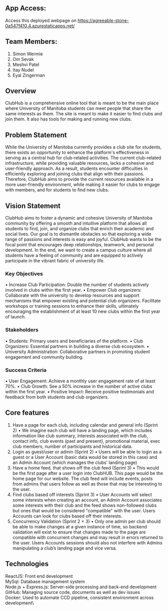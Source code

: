 ## App Access:
Access this deployed webpage on https://agreeable-stone-0a547f410.4.azurestaticapps.net/
## Team Members:
1. Simon Wermie
2. Om Sevak
3. Meshvi Patel
4. Itay Nudel
5. Eyal Zingerman

## Overview
ClubHub is a comprehensive online tool that is meant to be the main place where University of Manitoba students can meet people that share the same interests as them. The site is meant to make it easier to find clubs and join them. It also has tools for making and running new clubs.
## Problem Statement
While the University of Manitoba currently provides a club site for students, there exists an opportunity to enhance the platform's effectiveness in serving as a central hub for club-related activities. The current club-related infrastructure, while providing valuable resources, lacks a cohesive and user-friendly approach. As a result, students encounter difficulties in efficiently exploring and joining clubs that align with their passions. Therefore, ClubHub aims to provide the current resources available in a more user-friendly environment, while making it easier for clubs to engage with members, and for students to find new clubs.
## Vision Statement
ClubHub aims to foster a dynamic and cohesive University of Manitoba community by offering a smooth and intuitive platform that allows all students to find, join, and organize clubs that enrich their academic and social lives. Our goal is to dismantle obstacles so that exploring a wide range of passions and interests is easy and joyful. ClubHub wants to be the focal point that encourages deep relationships, teamwork, and personal development. In the end, we want to create a campus culture where all students have a feeling of community and are equipped to actively participate in the vibrant fabric of university life.
### Key Objectives
•	Increase Club Participation: Double the number of students actively involved in clubs within the first year.
•	Empower Club organizers: Collaborate with the university to develop resources and support mechanisms that empower existing and potential club organizers. Facilitate workshops or training sessions to enhance their skills, ultimately encouraging the establishment of at least 10 new clubs within the first year of launch.
### Stakeholders
•	Students: Primary users and beneficiaries of the platform.
•	Club Organizers: Essential partners in building a diverse club ecosystem.
•	University Administration: Collaborative partners in promoting student engagement and community building.
### Success Criteria
•	User Engagement: Achieve a monthly user engagement rate of at least 70%.
•	Club Growth: See a 50% increase in the number of active clubs within the first year.
•	Positive Impact: Receive positive testimonials and feedback from both students and club organizers.

## Core features
1.	Have a page for each club, including calendar and general info (Sprint 2)
•	We imagine each club will have a landing page, which includes information like club summary, interests associated with the club, contact info, club events (past and present), promotional material, exec club members, number of participants and historical data.
2.	Login as guest/user or admin (Sprint 2)
•	Users will be able to login as a guest or a User Account (basic data would be stored in this case) and an Admin Account (which manages the clubs’ landing page)
3.	Have a home feed, that shows off the club feed (Sprint 3)
•	This would be the first page after a user login into ClubHUB. This page would be the home page for our website. The club feed will include events, posts from admins that users follow as well as those that may be interesting to the user.
4.	Find clubs based off interests (Sprint 3)
•	User Accounts will select some interests when creating an account, an Admin Account associates some interests with their club and the feed shows non-followed clubs but ones that would be considered "compatible" with the user. Users Accounts can look for clubs based off their interests.
5.	Concurrency Validation (Sprint 2 + 3)
•	Only one admin per club should be able to make changes at a given instance of time, so backend validation will exist to ensure that changes made to the page are compatible with concurrent changes and may result in errors returned to the user. Users Accounts sessions should also not interfere with Admins manipulating a club’s landing page and vice versa.

## Technologies
ReactJS: Front end development \
MySql: Database management system\
Node.js + Express.js: Server-side processing and back-end development\
GitHub: Managing source code, documents as well as dev issues\
Docker: Used to automate CCD pipeline, consistent environment across development\

